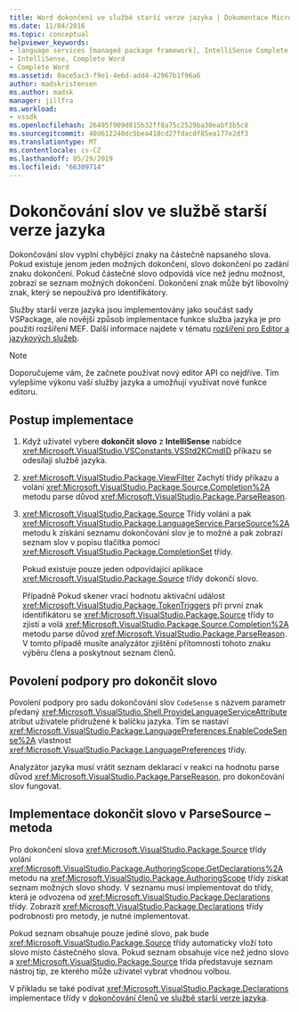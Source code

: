 ```yaml
---
title: Word dokončení ve službě starší verze jazyka | Dokumentace Microsoftu
ms.date: 11/04/2016
ms.topic: conceptual
helpviewer_keywords:
- language services [managed package framework], IntelliSense Complete Word
- IntelliSense, Complete Word
- Complete Word
ms.assetid: 0ace5ac3-f9e1-4e6d-add4-42967b1f96a6
author: madskristensen
ms.author: madsk
manager: jillfra
ms.workload:
- vssdk
ms.openlocfilehash: 26495f909d815b32ff8a75c2529ba30eabf3b5c8
ms.sourcegitcommit: 40d612240dc5bea418cd27fdacdf85ea177e2df3
ms.translationtype: MT
ms.contentlocale: cs-CZ
ms.lasthandoff: 05/29/2019
ms.locfileid: "66309714"
---
```

# <a name="word-completion-in-a-legacy-language-service"></a>Dokončování slov ve službě starší verze jazyka
Dokončování slov vyplní chybějící znaky na částečně napsaného slova. Pokud existuje jenom jeden možných dokončení, slovo dokončení po zadání znaku dokončení. Pokud částečné slovo odpovídá více než jednu možnost, zobrazí se seznam možných dokončení. Dokončení znak může být libovolný znak, který se nepoužívá pro identifikátory.

 Služby starší verze jazyka jsou implementovány jako součást sady VSPackage, ale novější způsob implementace funkce služba jazyka je pro použití rozšíření MEF. Další informace najdete v tématu [rozšíření pro Editor a jazykových služeb](../../extensibility/extending-the-editor-and-language-services.md).

> [!NOTE]
> Doporučujeme vám, že začnete používat nový editor API co nejdříve. Tím vylepšíme výkonu vaší služby jazyka a umožňují využívat nové funkce editoru.

## <a name="implementation-steps"></a>Postup implementace

1. Když uživatel vybere **dokončit slovo** z **IntelliSense** nabídce <xref:Microsoft.VisualStudio.VSConstants.VSStd2KCmdID> příkazu se odesílají službě jazyka.

2. <xref:Microsoft.VisualStudio.Package.ViewFilter> Zachytí třídy příkazu a volání <xref:Microsoft.VisualStudio.Package.Source.Completion%2A> metodu parse důvod <xref:Microsoft.VisualStudio.Package.ParseReason>.

3. <xref:Microsoft.VisualStudio.Package.Source> Třídy volání a pak <xref:Microsoft.VisualStudio.Package.LanguageService.ParseSource%2A> metodu k získání seznamu dokončování slov je to možné a pak zobrazí seznam slov v popisu tlačítka pomocí <xref:Microsoft.VisualStudio.Package.CompletionSet> třídy.

    Pokud existuje pouze jeden odpovídající aplikace <xref:Microsoft.VisualStudio.Package.Source> třídy dokončí slovo.

   Případně Pokud skener vrací hodnotu aktivační událost <xref:Microsoft.VisualStudio.Package.TokenTriggers> při první znak identifikátoru se <xref:Microsoft.VisualStudio.Package.Source> třídy to zjistí a volá <xref:Microsoft.VisualStudio.Package.Source.Completion%2A> metodu parse důvod <xref:Microsoft.VisualStudio.Package.ParseReason>. V tomto případě musíte analyzátor zjištění přítomnosti tohoto znaku výběru člena a poskytnout seznam členů.

## <a name="enabling-support-for-the-complete-word"></a>Povolení podpory pro dokončit slovo
 Povolení podpory pro sadu dokončování slov `CodeSense` s názvem parametr předaný <xref:Microsoft.VisualStudio.Shell.ProvideLanguageServiceAttribute> atribut uživatele přidružené k balíčku jazyka. Tím se nastaví <xref:Microsoft.VisualStudio.Package.LanguagePreferences.EnableCodeSense%2A> vlastnost <xref:Microsoft.VisualStudio.Package.LanguagePreferences> třídy.

 Analyzátor jazyka musí vrátit seznam deklarací v reakci na hodnotu parse důvod <xref:Microsoft.VisualStudio.Package.ParseReason>, pro dokončování slov fungovat.

## <a name="implementing-complete-word-in-the-parsesource-method"></a>Implementace dokončit slovo v ParseSource – metoda
 Pro dokončení slova <xref:Microsoft.VisualStudio.Package.Source> třídy volání <xref:Microsoft.VisualStudio.Package.AuthoringScope.GetDeclarations%2A> metodu na <xref:Microsoft.VisualStudio.Package.AuthoringScope> třídy získat seznam možných slovo shody. V seznamu musí implementovat do třídy, která je odvozena od <xref:Microsoft.VisualStudio.Package.Declarations> třídy. Zobrazit <xref:Microsoft.VisualStudio.Package.Declarations> třídy podrobnosti pro metody, je nutné implementovat.

 Pokud seznam obsahuje pouze jediné slovo, pak bude <xref:Microsoft.VisualStudio.Package.Source> třídy automaticky vloží toto slovo místo částečného slova. Pokud seznam obsahuje více než jedno slovo a <xref:Microsoft.VisualStudio.Package.Source> třída představuje seznam nástroj tip, ze kterého může uživatel vybrat vhodnou volbou.

 V příkladu se také podívat <xref:Microsoft.VisualStudio.Package.Declarations> implementace třídy v [dokončování členů ve službě starší verze jazyka](../../extensibility/internals/member-completion-in-a-legacy-language-service.md).